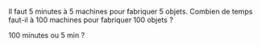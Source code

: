 Il faut 5 minutes à 5 machines pour fabriquer 5 objets.
Combien de temps faut-il à 100 machines pour fabriquer 100 objets ?

100 minutes ou 5 min ?

 
